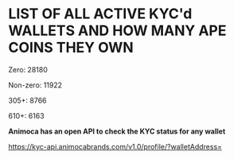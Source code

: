 # LIST OF ALL ACTIVE KYC'd WALLETS AND HOW MANY APE COINS THEY OWN

Zero: 28180

Non-zero: 11922

305+: 8766

610+: 6163

**Animoca has an open API to check the KYC status for any wallet**

https://kyc-api.animocabrands.com/v1.0/profile/?walletAddress=